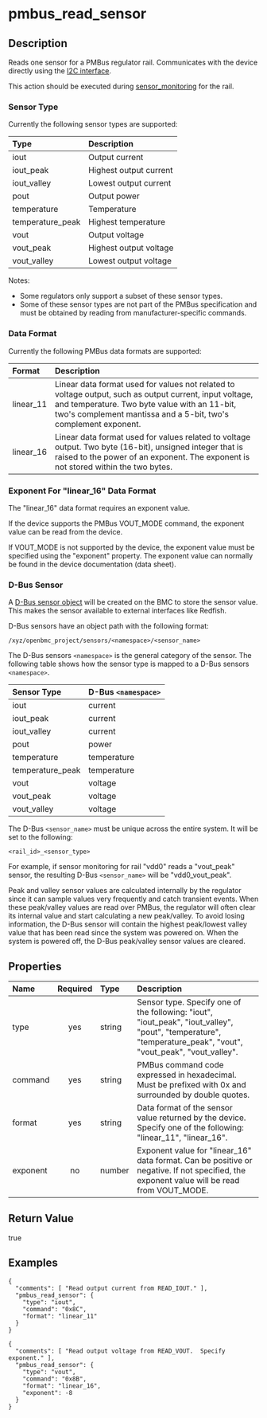 # pmbus_read_sensor

## Description
Reads one sensor for a PMBus regulator rail.  Communicates with the device
directly using the [I2C interface](i2c_interface.md).

This action should be executed during [sensor_monitoring](sensor_monitoring.md)
for the rail.

### Sensor Type
Currently the following sensor types are supported:

| Type | Description |
| :--- | :---------- |
| iout | Output current |
| iout_peak | Highest output current |
| iout_valley | Lowest output current |
| pout | Output power |
| temperature | Temperature |
| temperature_peak | Highest temperature |
| vout | Output voltage |
| vout_peak | Highest output voltage |
| vout_valley | Lowest output voltage |

Notes:
* Some regulators only support a subset of these sensor types.
* Some of these sensor types are not part of the PMBus specification and must
  be obtained by reading from manufacturer-specific commands.

### Data Format
Currently the following PMBus data formats are supported:

| Format | Description |
| :----- | :---------- |
| linear_11 | Linear data format used for values not related to voltage output, such as output current, input voltage, and temperature.  Two byte value with an 11-bit, two's complement mantissa and a 5-bit, two's complement exponent. |
| linear_16 | Linear data format used for values related to voltage output.  Two byte (16-bit), unsigned integer that is raised to the power of an exponent.  The exponent is not stored within the two bytes. |

### Exponent For "linear_16" Data Format
The "linear_16" data format requires an exponent value.

If the device supports the PMBus VOUT_MODE command, the exponent value can be
read from the device.

If VOUT_MODE is not supported by the device, the exponent value must be
specified using the "exponent" property.  The exponent value can normally be
found in the device documentation (data sheet).

### D-Bus Sensor
A [D-Bus sensor
object](https://github.com/openbmc/docs/blob/master/architecture/sensor-architecture.md)
will be created on the BMC to store the sensor value.  This makes the sensor
available to external interfaces like Redfish.

D-Bus sensors have an object path with the following format:
```
/xyz/openbmc_project/sensors/<namespace>/<sensor_name>
```

The D-Bus sensors `<namespace>` is the general category of the sensor.  The
following table shows how the sensor type is mapped to a D-Bus sensors
`<namespace>`.

| Sensor Type | D-Bus `<namespace>` |
| :---------------- | :------------- |
| iout | current |
| iout_peak | current |
| iout_valley | current |
| pout | power |
| temperature | temperature |
| temperature_peak | temperature |
| vout | voltage |
| vout_peak | voltage |
| vout_valley | voltage |

The D-Bus `<sensor_name>` must be unique across the entire system.  It will be
set to the following:
```
<rail_id>_<sensor_type>
```
For example, if sensor monitoring for rail "vdd0" reads a "vout_peak" sensor,
the resulting D-Bus `<sensor_name>` will be "vdd0_vout_peak".

Peak and valley sensor values are calculated internally by the regulator since
it can sample values very frequently and catch transient events.  When these
peak/valley values are read over PMBus, the regulator will often clear its
internal value and start calculating a new peak/valley.  To avoid losing
information, the D-Bus sensor will contain the highest peak/lowest valley value
that has been read since the system was powered on.  When the system is powered
off, the D-Bus peak/valley sensor values are cleared.

## Properties
| Name | Required | Type | Description |
| :--- | :------: | :--- | :---------- |
| type | yes | string | Sensor type.  Specify one of the following: "iout", "iout_peak", "iout_valley", "pout", "temperature", "temperature_peak", "vout", "vout_peak", "vout_valley". |
| command | yes | string | PMBus command code expressed in hexadecimal.  Must be prefixed with 0x and surrounded by double quotes. |
| format | yes | string | Data format of the sensor value returned by the device.  Specify one of the following: "linear_11", "linear_16".
| exponent | no | number | Exponent value for "linear_16" data format.  Can be positive or negative.  If not specified, the exponent value will be read from VOUT_MODE. |

## Return Value
true

## Examples
```
{
  "comments": [ "Read output current from READ_IOUT." ],
  "pmbus_read_sensor": {
    "type": "iout",
    "command": "0x8C",
    "format": "linear_11"
  }
}

{
  "comments": [ "Read output voltage from READ_VOUT.  Specify exponent." ],
  "pmbus_read_sensor": {
    "type": "vout",
    "command": "0x8B",
    "format": "linear_16",
    "exponent": -8
  }
}
```
